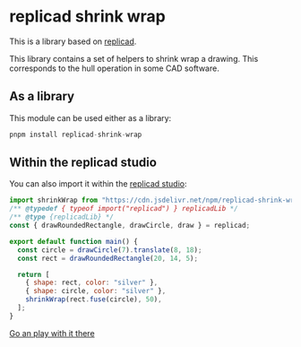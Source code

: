 # replicad shrink wrap

This is a library based on [replicad](https://replicad.xyz).

This library contains a set of helpers to shrink wrap a drawing. This
corresponds to the hull operation in some CAD software.

## As a library

This module can be used either as a library:

```js
pnpm install replicad-shrink-wrap
```

## Within the replicad studio

You can also import it within the [replicad studio][studio]:

```js
import shrinkWrap from "https://cdn.jsdelivr.net/npm/replicad-shrink-wrap/dist/studio/replicad-shrink-wrap.js";
/** @typedef { typeof import("replicad") } replicadLib */
/** @type {replicadLib} */
const { drawRoundedRectangle, drawCircle, draw } = replicad;

export default function main() {
  const circle = drawCircle(7).translate(8, 18);
  const rect = drawRoundedRectangle(20, 14, 5);

  return [
    { shape: rect, color: "silver" },
    { shape: circle, color: "silver" },
    shrinkWrap(rect.fuse(circle), 50),
  ];
}
```

[Go an play with it there][studio]

[studio]: https://studio.replicad.xyz/workbench#code=UEsDBAoAAAAIAAZuv1gAcNDMKAEAAA4CAAAHAAAAY29kZS5qc3WRP0%252FDMBDFd3%252BKU6akSuOCQFSNkJBYmbowIAZjX4jBsS370oKqfHec9B8g2M6%252B9373ztadd4EgtkHb98cgPDTBdZC1RD6uOJfKVm9RodGbUFkkbn3HA3qjpVDzvW2%252BTT6udCQeqVfa%252FSlImKxmfDaDO%252Fr0qLCBHYyVa0BPKfLs6MsKGOB4eNAvMONnJ%252By%252BdYaxJZ2NlGgqiO3a9VahWqMkYV8NltPtvQ7yWCf07QleM8bwY3qDlEj0hqDprSTtLHRC27yAHQPYT5ATJbnPyPymqCgIG40gzJclXCyL%252BmQIKcVB%252FjtXfrlI4qsSrpM%252BGQJSHyw8pRLSKrEVHlcToEww48IKsqjNBkMGQ%252FlTJQ%252Fb%252FaM7f24%252B8qqmj5jvPUWavyhG2XPNBvYFUEsBAhQACgAAAAgABm6%252FWABw0MwoAQAADgIAAAcAAAAAAAAAAAAAAAAAAAAAAGNvZGUuanNQSwUGAAAAAAEAAQA1AAAATQEAAAAA
